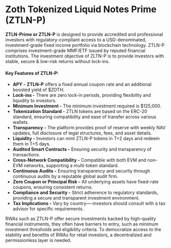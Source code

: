 # Zoth Tokenized Liquid Notes Prime (ZTLN-P)

**ZTLN-Prime or ZTLN-P** is designed to provide accredited and professional investors with regulatory-compliant access to a USD-denominated, investment-grade fixed income portfolio via blockchain technology. ZTLN-P comprises investment-grade MMF/ETF issued by reputed financial institutions. The investment objective of ZLTN-P is to provide investors with stable, secure & low-risk returns without lock-ins.

#### **Key Features of ZTLN-P:**

* **APY -** **ZTLN-P** offers a fixed annual coupon rate and an additional boosted yield of $ZOTH.
* **Lock-ins -** There are zero lock-in periods, providing flexibility and liquidity to investors.
* **Minimum Investment -** The minimum investment required is $125,000.
* **Tokenization Standard -** ZTLN tokens are based on the ERC-20 standard, ensuring compatibility and ease of transfer across various wallets.
* **Transparency -** The platform provides proof of reserve with weekly NAV updates, full disclosure of legal structures, fees, and asset details.
* **Liquidity -** Investors can mint ZTLN-P tokens in T+2 days and redeem them in T+5 days.
* **Audited Smart Contracts -** Ensuring security and transparency of transactions.
* **Cross-Network Compatibility -** Compatible with both EVM and non-EVM networks, supporting a multi-token standard.
* **Continuous Audits -** Ensuring transparency and security through continuous audits by a reputable global audit firm.
* **Zero Coupon or Principal Risk -** All underlying assets have fixed-rate coupons, ensuring consistent returns.
* **Compliance and Security -** Strict adherence to regulatory standards, providing a secure and transparent investment environment.
* **Tax Implications -** Vary by country—-investors should consult with a tax advisor for specific requirements.

RWAs such as ZTLN-P offer secure investments backed by high-quality financial instruments, they often have barriers to entry, such as minimum investment thresholds and eligibility criteria. To democratize access to the stability and benefits of RWAs for retail investors, a decentralized and permissionless layer is needed.
